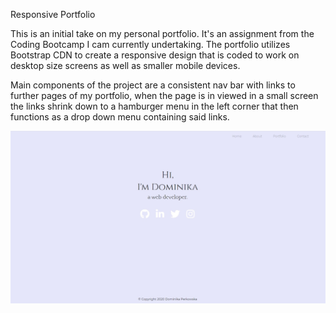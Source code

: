 Responsive Portfolio

This is an initial take on my personal portfolio. It's an assignment from the Coding Bootcamp I cam currently undertaking. The portfolio utilizes Bootstrap CDN to create a responsive design that is coded to work on desktop size screens as well as smaller mobile devices. 

Main components of the project are a consistent nav bar with links to further pages of my portfolio, when the page is in viewed in a small screen the links shrink down to a hamburger menu in the left corner that then functions as a drop down menu containing said links.

![](screenshots/index-large.jpg)
